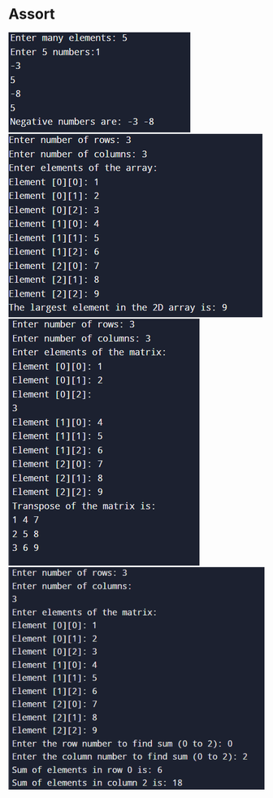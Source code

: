 # Assort
![Program Output](ashort%20quas%204/images/1.png)
![Program Output](ashort%20quas%204/images/2.png)
![Program Output](ashort%20quas%204/images/3.png)
![Program Output](ashort%20quas%204/images/4.png)
